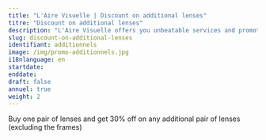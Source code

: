 ```yaml
---
title: "L'Aire Visuelle | Discount on additional lenses"
titre: "Discount on additional lenses"
description: "L'Aire Visuelle offers you unbeatable services and promotions near you."
slug: discount-on-additional-lenses
identifiant: additionnels
image: /img/promo-additionnels.jpg
i18nlanguage: en
startdate: 
enddate: 
draft: false
annuel: true
weight: 2
---
```


Buy one pair of lenses and get 30% off on any additional pair of lenses (excluding the frames)